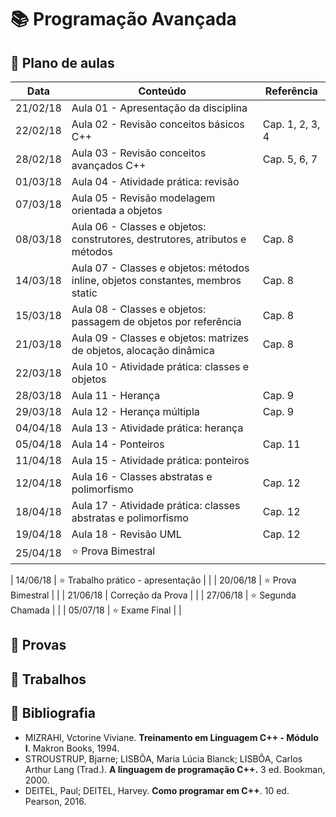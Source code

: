 # :books: Programação Avançada

## :closed_book: Plano de aulas

| **Data** | **Conteúdo**                                                                     | **Referência**  |
|----------|----------------------------------------------------------------------------------|-----------------|
| 21/02/18 | Aula 01 - Apresentação da disciplina                                             |                 |
| 22/02/18 | Aula 02 - Revisão conceitos básicos C++                                          | Cap. 1, 2, 3, 4 |
| 28/02/18 | Aula 03 - Revisão conceitos avançados C++                                        | Cap. 5, 6, 7    |
| 01/03/18 | Aula 04 - Atividade prática: revisão                                             |                 |
| 07/03/18 | Aula 05 - Revisão modelagem orientada a objetos                                  |                 |
| 08/03/18 | Aula 06 - Classes e objetos: construtores, destrutores, atributos e métodos      | Cap. 8          |
| 14/03/18 | Aula 07 - Classes e objetos: métodos inline, objetos constantes, membros static  | Cap. 8          |
| 15/03/18 | Aula 08 - Classes e objetos: passagem de objetos por referência                  | Cap. 8          |
| 21/03/18 | Aula 09 - Classes e objetos: matrizes de objetos, alocação dinâmica              | Cap. 8          |
| 22/03/18 | Aula 10 - Atividade prática: classes e objetos                                   |                 |
| 28/03/18 | Aula 11 - Herança                                                                | Cap. 9          |
| 29/03/18 | Aula 12 - Herança múltipla                                                       | Cap. 9          |
| 04/04/18 | Aula 13 - Atividade prática: herança                                             |                 |
| 05/04/18 | Aula 14 - Ponteiros                                                              | Cap. 11         |
| 11/04/18 | Aula 15 - Atividade prática: ponteiros                                           |                 |
| 12/04/18 | Aula 16 - Classes abstratas e polimorfismo                                       | Cap. 12         |
| 18/04/18 | Aula 17 - Atividade prática: classes abstratas e polimorfismo                    | Cap. 12         |
| 19/04/18 | Aula 18 - Revisão UML                                                            | Cap. 12         |
| 25/04/18 | :star: Prova Bimestral                                                           |                 |
<!--
| 26/04/18 | Correção da Prova                                                                |                 |
| 02/05/18 | Aula 19 - Sobrecarga de operadores                                               | Cap. 12         |
| 03/05/18 | Aula 20 - Atividade prática: sobrecarga de operadores                            |                 |
| 09/05/18 | Aula 21 - Funções e classes amigas                                               | Cap. 12         |
| 10/05/18 | Aula 22 - Atividade prática: funções e classes amigas                            |                 |
| 12/05/18 | Aula 23 - Functors, expressões lambda, informações de tempo de execução          | Cap. 12         |
| 16/05/18 | Aula 24 - Tratamento de exceções                                                 | Cap. 13         |
| 17/05/18 | Aula 25 - Atividade prática: tratamento de exceções                              |                 |
| 23/05/18 | Aula 26 - Programação genérica usando templates                                  | Cap. 13         |
| 24/05/18 | Aula 27 - Atividade prática: templates                                           |                 |
| 30/05/18 | Aula 28 - STL                                                                    | Cap. 23         |
| 31/05/18 | Aula 29 - Atividade prática: STL                                                 |                 |
| 06/06/18 | Aula 30 - Manipulação de arquivos                                                | Cap. 14         |
| 07/06/18 | Aula 31 - Atividade prática: manipulação de arquivos                             |                 |
| 13/06/18 | Aula 32 - Padrões de projeto                                                     | Design Patterns |
-->
| 14/06/18 | :star: Trabalho prático - apresentação                                           |                 |
| 20/06/18 | :star: Prova Bimestral                                                           |                 |
| 21/06/18 | Correção da Prova                                                                |                 |
| 27/06/18 | :star: Segunda Chamada                                                           |                 |
| 05/07/18 | :star: Exame Final                                                               |                 |

## :green_book: Provas

## :blue_book: Trabalhos

<!--
- Classes e objetos
- Herança
- Ponteiros
- Classes abstratas e polimorfismo
-->

## :orange_book: Bibliografia

- MIZRAHI, Vctorine Viviane. **Treinamento em Linguagem C++ - Módulo I**. Makron Books, 1994. 
- STROUSTRUP, Bjarne; LISBÔA, Maria Lúcia Blanck; LISBÔA, Carlos Arthur Lang (Trad.). **A linguagem de programação C++.** 3 ed. Bookman, 2000. 
- DEITEL, Paul; DEITEL, Harvey. **Como programar em C++**. 10 ed. Pearson, 2016.

